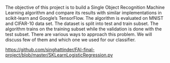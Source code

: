 The objective of this project is to build a Single Object Recognition Machine Learning algorithm and compare its results with similar implementations in scikit-learn and Google’s TensorFlow. The algorithm is evaluated on MNIST and CIFAR-10 data set. The dataset is split into test and train subset. The algorithm trains on the training subset while the validation is done with the test subset. There are various ways to approach this problem. We will discuss few of them and which one we used for our classifier.


https://github.com/singhattinder/FAI-final-project/blob/master/SKLearnLogisticRegression.py
